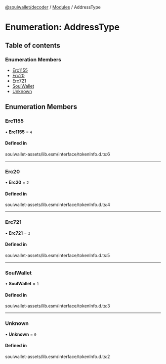 [@soulwallet/decoder](../README.md) / [Modules](../modules.md) / AddressType

# Enumeration: AddressType

## Table of contents

### Enumeration Members

- [Erc1155](AddressType.md#erc1155)
- [Erc20](AddressType.md#erc20)
- [Erc721](AddressType.md#erc721)
- [SoulWallet](AddressType.md#soulwallet)
- [Unknown](AddressType.md#unknown)

## Enumeration Members

### Erc1155

• **Erc1155** = ``4``

#### Defined in

soulwallet-assets/lib.esm/interface/tokenInfo.d.ts:6

___

### Erc20

• **Erc20** = ``2``

#### Defined in

soulwallet-assets/lib.esm/interface/tokenInfo.d.ts:4

___

### Erc721

• **Erc721** = ``3``

#### Defined in

soulwallet-assets/lib.esm/interface/tokenInfo.d.ts:5

___

### SoulWallet

• **SoulWallet** = ``1``

#### Defined in

soulwallet-assets/lib.esm/interface/tokenInfo.d.ts:3

___

### Unknown

• **Unknown** = ``0``

#### Defined in

soulwallet-assets/lib.esm/interface/tokenInfo.d.ts:2
